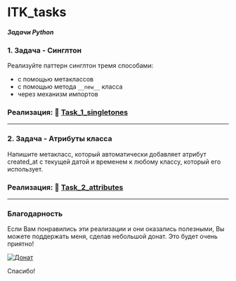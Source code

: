 # ITK_tasks

#### _Задачи Python_

### 1. Задача - Синглтон

Реализуйте паттерн синглтон тремя способами:

- с помощью метаклассов
- с помощью метода `__new__` класса
- через механизм импортов

### Реализация: 📁 [Task_1_singletones](https://github.com/lakido-sudo/ITK_tasks/tree/main/Task_1_singletones)

___

### 2. Задача - Атрибуты класса

Напишите метакласс, который автоматически добавляет атрибут created_at с текущей датой и временем к любому классу, который его использует.

### Реализация: 📁 [Task_2_attributes](https://github.com/lakido-sudo/ITK_tasks/tree/main/Task_2_attributes)

___

### Благодарность

Если Вам понравились эти реализации и они оказались полезными, Вы можете поддержать меня, сделав небольшой донат. Это будет очень приятно!

[![Донат](https://img.shields.io/badge/%D0%9F%D0%BE%D0%B4%D0%B4%D0%B5%D1%80%D0%B6%D0%B0%D1%82%D1%8C-%D0%94%D0%BE%D0%BD%D0%B0%D1%82-orange)](https://www.donationalerts.com/r/lakidos)


Спасибо!
